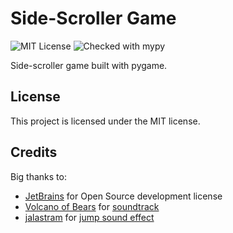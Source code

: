 # Side-Scroller Game
![MIT License](https://img.shields.io/github/license/JustKappaMan/Simple-Game)
![Checked with mypy](https://img.shields.io/badge/mypy-checked-blue)

Side-scroller game built with pygame.
## License
This project is licensed under the MIT license.
## Credits
Big thanks to:
* [JetBrains](https://www.jetbrains.com/community/opensource/) for Open Source development license
* [Volcano of Bears](https://opengameart.org/users/volcano-of-bears) for [soundtrack](https://opengameart.org/content/8-bit-level-music-prominade)
* [jalastram](https://opengameart.org/users/jalastram) for [jump sound effect](https://opengameart.org/content/8-bit-jump-1)